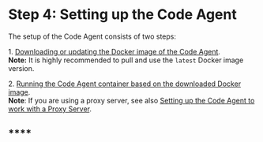 # Step 4: Setting up the Code Agent

The setup of the Code Agent consists of two steps:

1\.  [Downloading or updating the Docker image of the Code Agent](https://docs.snyk.io/features/snyk-broker/snyk-broker-code-agent/setting-up-the-code-agent-broker-client-deployment/step-4-setting-up-the-code-agent/step-4.1-downloading-or-updating-the-code-agent-docker-image).\
**Note:** It is highly recommended to pull and use the `latest` Docker image version.

2\.  [Running the Code Agent container based on the downloaded Docker image](step-4.2-running-the-code-agent-container.md). \
**Note**: If you are using a proxy server, see also [Setting up the Code Agent to work with a Proxy Server](./#setting-up-the-code-agent-to-work-with-a-proxy-server). &#x20;

## ****
